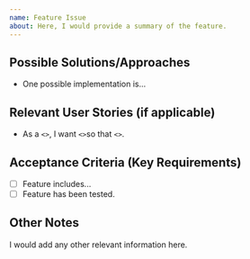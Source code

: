 ```yaml
---
name: Feature Issue
about: Here, I would provide a summary of the feature.
---
```


## Possible Solutions/Approaches
- One possible implementation is...

## Relevant User Stories (if applicable)
- As a `<>`, I want `<>`so that `<>`.

## Acceptance Criteria (Key Requirements)
- [ ] Feature includes...
- [ ] Feature has been tested.

## Other Notes
I would add any other relevant information here.

